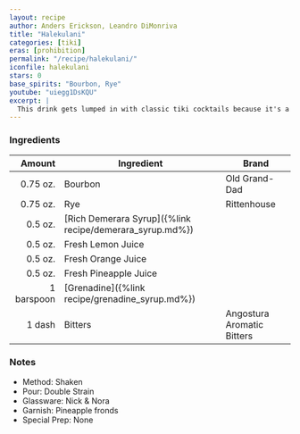 ```yaml
---
layout: recipe
author: Anders Erickson, Leandro DiMonriva
title: "Halekulani"
categories: [tiki]
eras: [prohibition]
permalink: "/recipe/halekulani/"
iconfile: halekulani
stars: 0
base_spirits: "Bourbon, Rye"
youtube: "uiegg1DsKQU"
excerpt: |
  This drink gets lumped in with classic tiki cocktails because it's a tropical recipe from around the same era. There are a few key differences, though.The Halekulani calls for whiskey instead of rum, it's served up rather than over crushed ice, and it was created on an actual Polynesian island. But it is still dangerously easy to drink and will have you wishing you were on a tropical beach somewhere. 
---
```


### Ingredients

|     Amount | Ingredient                                               | Brand                      |
| ---------: | -------------------------------------------------------- | -------------------------- |
|   0.75 oz. | Bourbon                                                  | Old Grand-Dad              |
|   0.75 oz. | Rye                                                      | Rittenhouse                |
|    0.5 oz. | [Rich Demerara Syrup]({%link recipe/demerara_syrup.md%}) |
|    0.5 oz. | Fresh Lemon Juice                                        |
|    0.5 oz. | Fresh Orange Juice                                       |
|    0.5 oz. | Fresh Pineapple Juice                                    |
| 1 barspoon | [Grenadine]({%link recipe/grenadine_syrup.md%})          |
|     1 dash | Bitters                                                  | Angostura Aromatic Bitters |

### Notes

- Method: Shaken
- Pour: Double Strain
- Glassware: Nick & Nora
- Garnish: Pineapple fronds
- Special Prep: None
